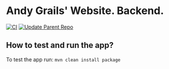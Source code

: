 # Andy Grails' Website. Backend.

[![CI](https://github.com/aistomin/andy.grails.backend/actions/workflows/ci.yml/badge.svg?branch=master)](https://github.com/aistomin/andy.grails.backend/actions/workflows/ci.yml)
[![Update Parent Repo](https://github.com/aistomin/andy.grails.backend/actions/workflows/update-parent.yml/badge.svg?branch=master)](https://github.com/aistomin/andy.grails.backend/actions/workflows/update-parent.yml)

## How to test and run the app?

To test the app run: `mvn clean install package`